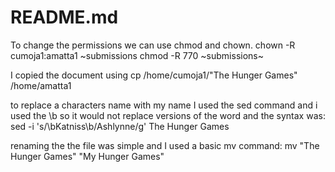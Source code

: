 # README.md

To change the permissions we can use chmod and chown. 
chown -R cumoja1:amatta1 ~submissions
chmod -R 770 ~submissions~

I copied the document using cp /home/cumoja1/"The Hunger Games" /home/amatta1

to replace a characters name with my name I used the sed command and i used the \b so it would not replace versions of the word and the syntax was:
sed -i 's/\bKatniss\b/Ashlynne/g' The Hunger Games
 
renaming the the file was simple and I used a basic mv command:
mv "The Hunger Games" "My Hunger Games"
